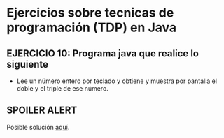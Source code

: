 # Ejercicios sobre tecnicas de programación (TDP) en Java

## EJERCICIO 10: Programa java que realice lo siguiente

* Lee un número entero por teclado y obtiene y muestra por pantalla el doble y el triple de ese número.

## SPOILER ALERT

Posible solución [aquí](http://puntocomnoesunlenguaje.blogspot.com.es/2012/10/java-ejercicios-iniciales.html).
